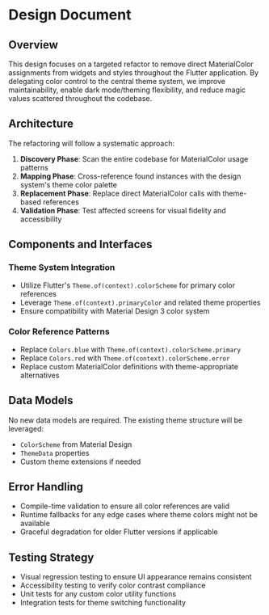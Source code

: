 # Design Document

## Overview

This design focuses on a targeted refactor to remove direct MaterialColor assignments from widgets and styles throughout the Flutter application. By delegating color control to the central theme system, we improve maintainability, enable dark mode/theming flexibility, and reduce magic values scattered throughout the codebase.

## Architecture

The refactoring will follow a systematic approach:
1. **Discovery Phase**: Scan the entire codebase for MaterialColor usage patterns
2. **Mapping Phase**: Cross-reference found instances with the design system's theme color palette
3. **Replacement Phase**: Replace direct MaterialColor calls with theme-based references
4. **Validation Phase**: Test affected screens for visual fidelity and accessibility

## Components and Interfaces

### Theme System Integration
- Utilize Flutter's `Theme.of(context).colorScheme` for primary color references
- Leverage `Theme.of(context).primaryColor` and related theme properties
- Ensure compatibility with Material Design 3 color system

### Color Reference Patterns
- Replace `Colors.blue` with `Theme.of(context).colorScheme.primary`
- Replace `Colors.red` with `Theme.of(context).colorScheme.error`
- Replace custom MaterialColor definitions with theme-appropriate alternatives

## Data Models

No new data models are required. The existing theme structure will be leveraged:
- `ColorScheme` from Material Design
- `ThemeData` properties
- Custom theme extensions if needed

## Error Handling

- Compile-time validation to ensure all color references are valid
- Runtime fallbacks for any edge cases where theme colors might not be available
- Graceful degradation for older Flutter versions if applicable

## Testing Strategy

- Visual regression testing to ensure UI appearance remains consistent
- Accessibility testing to verify color contrast compliance
- Unit tests for any custom color utility functions
- Integration tests for theme switching functionality